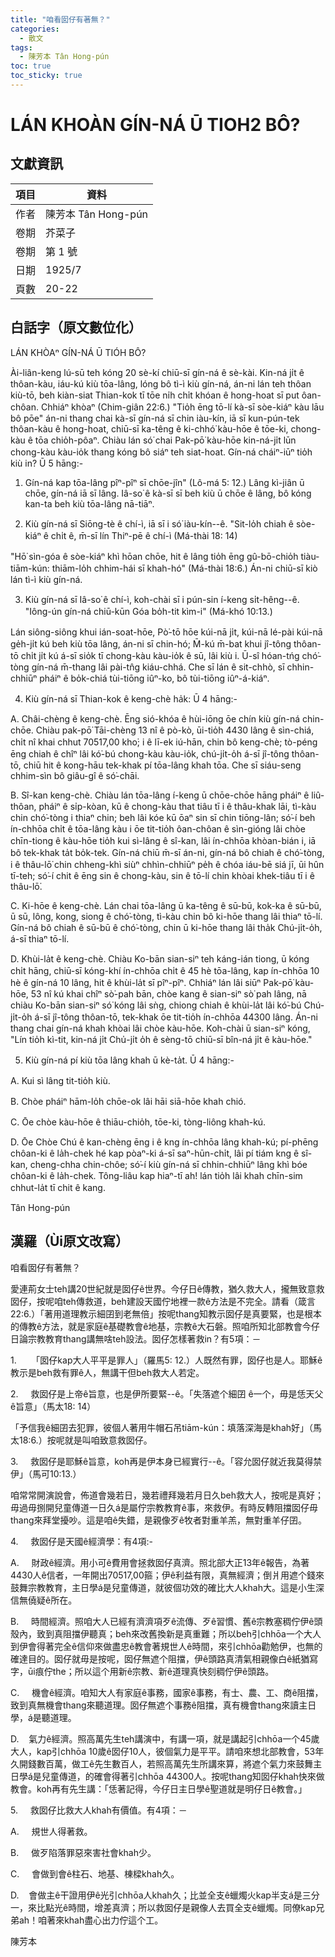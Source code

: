```yaml
---
title: "咱看囡仔有著無？"
categories:
  - 散文
tags:
  - 陳芳本 Tân Hong-pún
toc: true
toc_sticky: true
---
```


# LÁN KHOÀN GÍN-NÁ Ū TIOH2 BÔ?

## 文獻資訊

| 項目 | 資料 |
|---|---|
| 作者 | 陳芳本 Tân Hong-pún |
| 卷期 | 芥菜子 |
| 卷期 | 第 1 號 |
| 日期 | 1925/7 |
| 頁數 | 20-22 |

## 白話字（原文數位化）

LÁN KHÒAⁿ GÍN-NÁ Ū TIÓH BÔ?

Ài-liân-keng lú-sū teh kóng 20 sè-kí chiū-sī gín-ná ê sè-kài. Kin-ná ji̍t ê thôan-kàu, iáu-kú kiù tōa-lâng, lóng bô tì-ì kiù gín-ná, án-ni lán teh thôan kiù-tō, beh kiàn-siat Thian-kok tī tōe ni̍h chi̍t khóan ê hong-hoat sī put ôan-chôan. Chhiáⁿ khòaⁿ (Chim-giân 22:6.) "Tio̍h ēng tō-lí kà-sī sòe-kiáⁿ kàu lāu bô pōe" án-ni thang chai kà-sī gín-ná sī chin iàu-kín, iā sī kun-pún-tek thôan-kàu ê hong-hoat, chiū-sī ka-têng ê ki-chhó͘ kàu-hōe ê tōe-ki, chong-kàu ê tōa chio̍h-pôaⁿ. Chiàu lán só͘ chai Pak-pō͘ kàu-hōe kin-ná-ji̍t lūn chong-kàu kàu-io̍k thang kóng bô siáⁿ teh siat-hoat. Gín-ná cháiⁿ-iūⁿ tio̍h kiù in? Ū 5 hāng:-

1. Gín-ná kap tōa-lâng pîⁿ-pîⁿ sī chōe-jîn" (Lô-má 5: 12.) Lâng kì-jiân ū chōe, gín-ná iā sī lâng. Iâ-so͘ ê kà-sī sī beh kiù ū chōe ê lâng, bô kóng kan-ta beh kiù tōa-lâng nā-tiāⁿ.

2. Kiù gín-ná sī Siōng-tè ê chí-ì, iā sī i só͘ iàu-kín--ê. "Sit-lo̍h chiah ê sòe-kiáⁿ ê chi̍t ê, m̄-sī lín Thiⁿ-pē ê chí-ì (Má-thài 18: 14)

"Hō͘ sìn-góa ê sòe-kiáⁿ khì hōan chōe, hit ê lâng tio̍h ēng gû-bō-chio̍h tiàu-tiām-kún: thiām-lo̍h chhim-hái sī khah-hó" (Má-thài 18:6.) Án-ni chiū-sī kiò lán tì-ì kiù gín-ná.

3. Kiù gín-ná sī Iâ-so͘ ê chí-ì, koh-chài sī i pún-sin í-keng si̍t-hêng--ê. "Iông-ún gín-ná chiū-kūn Góa bo̍h-tit kìm-i" (Má-khó 10:13.)

Lán siông-siông khui ián-soat-hōe, Pò͘-tō hōe kúi-nā ji̍t, kúi-nā lé-pài kúi-nā ge̍h-ji̍t kú beh kiù tōa lâng, án-ni sī chin-hó; M̄-kú m̄-bat khui jî-tông thôan-tō chi̍t ji̍t kú á-sī sio̍k tī chong-kàu kàu-io̍k ê sū, lâi kiù i. Ū-sî hóan-tńg chó͘-tòng gín-ná m̄-thang lâi pài-tn̂g kiáu-chhá. Che sī lán ê sit-chhò, sī chhin-chhiūⁿ pháiⁿ ê bo̍k-chiá tùi-tiōng iûⁿ-ko, bô tùi-tiōng iûⁿ-á-kiáⁿ.

4. Kiù gín-ná sī Thian-kok ê keng-chè ha̍k: Ū 4 hāng:-

A. Châi-chèng ê keng-chè. Ēng sió-khóa ê hùi-iōng ōe chín kiù gín-ná chin-chōe. Chiàu pak-pō͘ Tāi-chèng 13 nî ê pò-kò, ūi-tio̍h 4430 lâng ê sìn-chiá, chi̍t nî khai chhut 70517,00 kho͘; i ê lī-ek iú-hān, chin bô keng-chè; tò-péng ēng chiah ê chîⁿ lâi kó͘-bú chong-kàu kàu-io̍k, chú-ji̍t-o̍h á-sī jî-tông thôan-tō, chiū hit ê kong-hāu tek-khak pí tōa-lâng khah tōa. Che sī siáu-seng chhim-sìn bô giâu-gî ê só͘-chāi.

B. Sî-kan keng-chè. Chiàu lán tōa-lâng í-keng ū chōe-chōe hāng pháiⁿ ê liû-thôan, pháiⁿ ê si̍p-kòan, kū ê chong-kàu that tiâu tī i ê thâu-khak lāi, tì-kàu chin chó͘-tòng i thiaⁿ chin; beh lâi kóe kū ōaⁿ sin sī chin tiōng-lân; só͘-í beh ín-chhōa chi̍t ê tōa-lâng kàu i ōe tit-tio̍h ôan-chôan ê sìn-gióng lâi chòe chīn-tiong ê kàu-hōe tio̍h kui sì-lâng ê sî-kan, lâi ín-chhōa khòan-bián i, iā bô tek-khak ta̍t bo̍k-tek. Gín-ná chiū m̄-sī án-ni, gín-ná bô chiah ê chó͘-tòng, i ê thâu-lō͘ chin chheng-khì siùⁿ chhìn-chhiūⁿ pe̍h ê chóa iáu-bē siá jī, ūi hûn tī-teh; só͘-í chit ê ēng sin ê chong-kàu, sin ê tō-lí chin khòai khek-tiâu tī i ê thâu-lō͘.

C. Ki-hōe ê keng-chè. Lán chai tōa-lâng ū ka-têng ê sū-bū, kok-ka ê sū-bū, ū sū, lông, kong, siong ê chó͘-tòng, tì-kàu chin bô ki-hōe thang lâi thiaⁿ tō-lí. Gín-ná bô chiah ê sū-bū ê chó͘-tòng, chin ū ki-hōe thang lâi tha̍k Chú-ji̍t-o̍h, á-sī thiaⁿ tō-lí.

D. Khùi-la̍t ê keng-chè. Chiàu Ko-bān sian-siⁿ teh káng-ián tiong, ū kóng chi̍t hāng, chiū-sī kóng-khí ín-chhōa chi̍t ê 45 hè tōa-lâng, kap ín-chhōa 10 hè ê gín-ná 10 lâng, hit ê khùi-la̍t sī pîⁿ-pîⁿ. Chhiáⁿ lán lâi siūⁿ Pak-pō͘ kàu-hōe, 53 nî kú khai chîⁿ sò͘-pah bān, chòe kang ê sian-siⁿ sò͘ pah lâng, nā chiàu Ko-bān sian-siⁿ só͘ kóng lâi sǹg, chiong chiah ê khùi-la̍t lâi kó͘-bú Chú-ji̍t-o̍h á-sī jî-tông thôan-tō, tek-khak ōe tit-tio̍h ín-chhōa 44300 lâng. Án-ni thang chai gín-ná khah khòai lâi chòe kàu-hōe. Koh-chài ū sian-siⁿ kóng, "Lín tio̍h kì-tit, kin-ná ji̍t Chu̍-ji̍t o̍h ê sèng-tō chiū-sī bîn-ná ji̍t ê kàu-hōe."

5. Kiù gín-ná pí kiù tōa lâng khah ū kè-ta̍t. Ū 4 hāng:-

A. Kui sì lâng tit-tio̍h kiù.

B. Chòe pháiⁿ hām-lo̍h chōe-ok lâi hāi siā-hōe khah chió.

C. Ōe chòe kàu-hōe ê thiāu-chio̍h, tōe-ki, tòng-liông khah-kú.

D. Ōe Chòe Chú ê kan-chèng ēng i ê kng ín-chhōa lâng khah-kú; pí-phēng chôan-ki ê la̍h-chek hé kap pòaⁿ-ki á-sī saⁿ-hūn-chi̍t, lâi pí tiám kng ê sî-kan, cheng-chha chin-chôe; só͘-í kiù gín-ná sī chhin-chhiūⁿ lâng khì bóe chôan-ki ê la̍h-chek. Tông-liâu kap hiaⁿ-tī ah! lán tio̍h lâi khah chīn-sim chhut-la̍t tī chit ê kang.

Tân Hong-pún

## 漢羅（Ùi原文改寫）

咱看囡仔有著無？

愛連荊女士teh講20世紀就是囡仔ê世界。今仔日ê傳教，猶久救大人，攏無致意救囡仔，按呢咱teh傳救道，beh建設天國佇地裡一款ê方法是不完全。請看（箴言22:6.）「著用道理教示細囝到老無倍」按呢thang知教示囡仔是真要緊，也是根本的傳教ê方法，就是家庭ê基礎教會ê地基，宗教ê大石磐。照咱所知北部教會今仔日論宗教教育thang講無啥teh設法。囡仔怎樣著救in？有5項：－

1.      「囡仔kap大人平平是罪人」（羅馬5: 12.）人既然有罪，囡仔也是人。耶穌ê教示是beh救有罪ê人，無講干但beh救大人若定。

2.     救囡仔是上帝ê旨意，也是伊所要緊--ê。「失落遮个細囝 ê一个，毋是恁天父ê旨意」（馬太18: 14）

「予信我ê細囝去犯罪，彼個人著用牛帽石吊tiām-kún：填落深海是khah好」（馬太18:6.）按呢就是叫咱致意救囡仔。

3.     救囡仔是耶穌ê旨意，koh再是伊本身已經實行--ê。「容允囡仔就近我莫得禁伊」（馬可10:13.）

咱常常開演說會，佈道會幾若日，幾若禮拜幾若月日久beh救大人，按呢是真好；毋過毋捌開兒童傳道一日久á是屬佇宗教教育ê事，來救伊。有時反轉阻擋囡仔毋thang來拜堂擾吵。這是咱ê失錯，是親像歹ê牧者對重羊羔，無對重羊仔囝。

4.     救囡仔是天國ê經濟學：有4項:-

A.     財政ê經濟。用小可ê費用會拯救囡仔真濟。照北部大正13年ê報告，為著4430人ê信者，一年開出70517,00箍；伊ê利益有限，真無經濟；倒爿用遮个錢來鼓舞宗教教育，主日學á是兒童傳道，就彼個功效的確比大人khah大。這是小生深信無僥疑ê所在。

B.     時間經濟。照咱大人已經有濟濟項歹ê流傳、歹ê習慣、舊ê宗教塞稠佇伊ê頭殼內，致到真阻擋伊聽真；beh來改舊換新是真重難；所以beh引chhōa一个大人到伊會得著完全ê信仰來做盡忠ê教會著規世人ê時間，來引chhōa勸勉伊，也無的確達目的。囡仔就毋是按呢，囡仔無遮个阻擋，伊ê頭路真清氣相親像白ê紙猶寫字，ūi痕佇the；所以這个用新ê宗教、新ê道理真快刻稠佇伊ê頭路。

C.     機會ê經濟。咱知大人有家庭ê事務，國家ê事務，有士、農、工、商ê阻擋，致到真無機會thang來聽道理。囡仔無遮个事務ê阻擋，真有機會thang來讀主日學，á是聽道理。

D.    氣力ê經濟。照高萬先生teh講演中，有講一項，就是講起引chhōa一个45歲大人，kap引chhōa 10歲ê囡仔10人，彼個氣力是平平。請咱來想北部教會，53年久開錢數百萬，做工ê先生數百人，若照高萬先生所講來算，將遮个氣力來鼓舞主日學á是兒童傳道，的確會得著引chhōa 44300人。按呢thang知囡仔khah快來做教會。koh再有先生講：「恁著記得，今仔日主日學ê聖道就是明仔日ê教會。」

5.     救囡仔比救大人khah有價值。有4項：－

A.     規世人得著救。

B.     做歹陷落罪惡來害社會khah少。

C.     會做到會ê柱石、地基、棟樑khah久。

D.    會做主ê干證用伊ê光引chhōa人khah久；比並全支ê蠟燭火kap半支á是三分一，來比點光ê時間，增差真濟；所以救囡仔是親像人去買全支ê蠟燭。同僚kap兄弟ah！咱著來khah盡心出力佇這个工。

陳芳本

